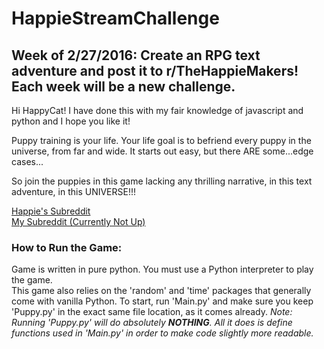 # HappieStreamChallenge  
## Week of 2/27/2016: Create an RPG text adventure and post it to r/TheHappieMakers! Each week will be a new challenge.

Hi HappyCat! I have done this with my fair knowledge of javascript and python and I hope you like it!

Puppy training is your life. Your life goal is to befriend every puppy in the universe, from far and wide. It starts out easy, but there ARE some...edge cases...

So join the puppies in this game lacking any thrilling narrative, in this text adventure, in this UNIVERSE!!!

[Happie's Subreddit](https://www.reddit.com/r/TheHappieMakers)  
[My Subreddit (Currently Not Up)](https://www.reddit.com/r/GinoTitan)

### How to Run the Game:  
Game is written in pure python. You must use a Python interpreter to play the game.  
This game also relies on the 'random' and 'time' packages that generally come with vanilla Python.
To start, run 'Main.py' and make sure you keep 'Puppy.py' in the exact same file location, as it comes already.
_Note: Running 'Puppy.py' will do absolutely **NOTHING**. All it does is define functions used in 'Main.py' in order to make code slightly more readable._
